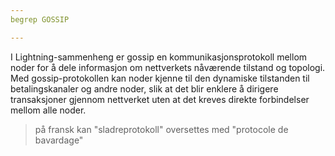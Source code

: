 ```yaml
---
begrep GOSSIP

---
```

I Lightning-sammenheng er gossip en kommunikasjonsprotokoll mellom noder for å dele informasjon om nettverkets nåværende tilstand og topologi. Med gossip-protokollen kan noder kjenne til den dynamiske tilstanden til betalingskanaler og andre noder, slik at det blir enklere å dirigere transaksjoner gjennom nettverket uten at det kreves direkte forbindelser mellom alle noder.

> på fransk kan "sladreprotokoll" oversettes med "protocole de bavardage"